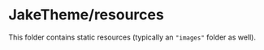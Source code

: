 # JakeTheme/resources

This folder contains static resources (typically an `"images"` folder as well).
